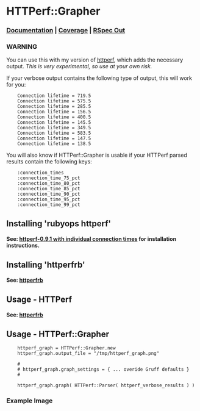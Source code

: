 HTTPerf::Grapher
================

### [Documentation](http://rubyops.github.com/httperfrb-grapher/doc/) | [Coverage](http://rubyops.github.com/httperfrb-grapher/coverage/) | [RSpec Out](https://github.com/rubyops/httperfrb-grapher/blob/master/RSPECOUT.md)


### WARNING

You can use this with my version of [httperf](https://github.com/rubyops/httperf), which adds the necessary output. *This is very experimental, so use at your own risk.* 

If your verbose output contains the following type of output, this will work for you:

        Connection lifetime = 719.5
        Connection lifetime = 575.5
        Connection lifetime = 285.5
        Connection lifetime = 156.5
        Connection lifetime = 400.5
        Connection lifetime = 145.5
        Connection lifetime = 349.5
        Connection lifetime = 583.5
        Connection lifetime = 147.5
        Connection lifetime = 138.5


You will also know if HTTPerf::Grapher is usable if your HTTPerf parsed results contain the following keys:

        :connection_times
        :connection_time_75_pct
        :connection_time_80_pct
        :connection_time_85_pct
        :connection_time_90_pct
        :connection_time_95_pct
        :connection_time_99_pct


## Installing 'rubyops httperf'

#### See: [httperf-0.9.1 with individual connection times](http://www.rubyops.net/2012/08/13/httperf-0_9_1_with_individual_connection_times) for installation instructions.

## Installing 'httperfrb'

#### See: [httperfrb](http://www.github.com/rubyops/httperfrb/)

## Usage - HTTPerf

#### See: [httperfrb](http://www.github.com/rubyops/httperfrb/)

## Usage - HTTPerf::Grapher

        httperf_graph = HTTPerf::Grapher.new
        httperf_graph.output_file = "/tmp/httperf_graph.png"
        
        #
        # httperf_graph.graph_settings = { ... overide Gruff defaults }
        # 
       
        httperf_graph.graph( HTTPerf::Parser( httperf_verbose_results ) ) 

### Example Image

